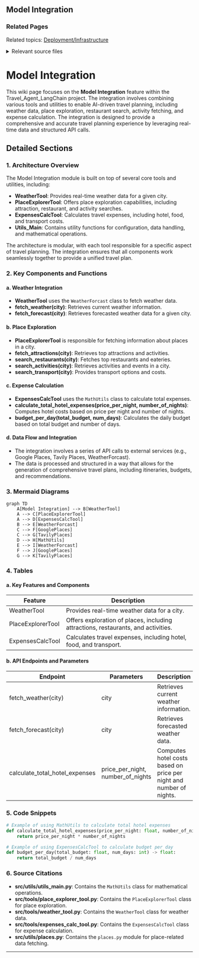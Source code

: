 ## Model Integration

### Related Pages

Related topics: [Deployment/Infrastructure](#page-9)





<details>
<summary>Relevant source files</summary>

- [src/utils/utils_main.py](src/utils/utils_main.py)
- [src/tools/place_explorer_tool.py](src/tools/place_explorer_tool.py)
- [src/tools/weather_tool.py](src/tools/weather_tool.py)
- [src/tools/expenses_calc_tool.py](src/tools/expenses_calc_tool.py)
- [src/utils/places.py](src/utils/places.py)
</details>

# Model Integration

This wiki page focuses on the **Model Integration** feature within the Travel_Agent_LangChain project. The integration involves combining various tools and utilities to enable AI-driven travel planning, including weather data, place exploration, restaurant search, activity fetching, and expense calculation. The integration is designed to provide a comprehensive and accurate travel planning experience by leveraging real-time data and structured API calls.

## Detailed Sections

### 1. **Architecture Overview**
The Model Integration module is built on top of several core tools and utilities, including:
- **WeatherTool**: Provides real-time weather data for a given city.
- **PlaceExplorerTool**: Offers place exploration capabilities, including attraction, restaurant, and activity searches.
- **ExpensesCalcTool**: Calculates travel expenses, including hotel, food, and transport costs.
- **Utils_Main**: Contains utility functions for configuration, data handling, and mathematical operations.

The architecture is modular, with each tool responsible for a specific aspect of travel planning. The integration ensures that all components work seamlessly together to provide a unified travel plan.

### 2. **Key Components and Functions**

#### a. **Weather Integration**
- **WeatherTool** uses the `WeatherForcast` class to fetch weather data.
- **fetch_weather(city)**: Retrieves current weather information.
- **fetch_forecast(city)**: Retrieves forecasted weather data for a given city.

#### b. **Place Exploration**
- **PlaceExplorerTool** is responsible for fetching information about places in a city.
- **fetch_attractions(city)**: Retrieves top attractions and activities.
- **search_restaurants(city)**: Fetches top restaurants and eateries.
- **search_activities(city)**: Retrieves activities and events in a city.
- **search_transport(city)**: Provides transport options and costs.

#### c. **Expense Calculation**
- **ExpensesCalcTool** uses the `MathUtils` class to calculate total expenses.
- **calculate_total_hotel_expenses(price_per_night, number_of_nights)**: Computes hotel costs based on price per night and number of nights.
- **budget_per_day(total_budget, num_days)**: Calculates the daily budget based on total budget and number of days.

#### d. **Data Flow and Integration**
- The integration involves a series of API calls to external services (e.g., Google Places, Tavily Places, WeatherForcast).
- The data is processed and structured in a way that allows for the generation of comprehensive travel plans, including itineraries, budgets, and recommendations.

### 3. **Mermaid Diagrams**

```mermaid
graph TD
    A[Model Integration] --> B[WeatherTool]
    A --> C[PlaceExplorerTool]
    A --> D[ExpensesCalcTool]
    B --> E[WeatherForcast]
    C --> F[GooglePlaces]
    C --> G[TavilyPlaces]
    D --> H[MathUtils]
    E --> I[WeatherForcast]
    F --> J[GooglePlaces]
    G --> K[TavilyPlaces]
```

### 4. **Tables**

#### a. **Key Features and Components**
| Feature               | Description                                      |
|----------------------|--------------------------------------------------|
| WeatherTool          | Provides real-time weather data for a city.     |
| PlaceExplorerTool    | Offers exploration of places, including attractions, restaurants, and activities. |
| ExpensesCalcTool      | Calculates travel expenses, including hotel, food, and transport. |

#### b. **API Endpoints and Parameters**
| Endpoint               | Parameters                                      | Description                                      |
|------------------------|--------------------------------------------------|------------------------------------------------|
| fetch_weather(city)    | city                                            | Retrieves current weather information.         |
| fetch_forecast(city)    | city                                            | Retrieves forecasted weather data.             |
| calculate_total_hotel_expenses | price_per_night, number_of_nights | Computes hotel costs based on price per night and number of nights. |

### 5. **Code Snippets**

```python
# Example of using MathUtils to calculate total hotel expenses
def calculate_total_hotel_expenses(price_per_night: float, number_of_nights: int) -> float:
    return price_per_night * number_of_nights
```

```python
# Example of using ExpensesCalcTool to calculate budget per day
def budget_per_day(total_budget: float, num_days: int) -> float:
    return total_budget / num_days
```

### 6. **Source Citations**

- **src/utils/utils_main.py**: Contains the `MathUtils` class for mathematical operations.
- **src/tools/place_explorer_tool.py**: Contains the `PlaceExplorerTool` class for place exploration.
- **src/tools/weather_tool.py**: Contains the `WeatherTool` class for weather data.
- **src/tools/expenses_calc_tool.py**: Contains the `ExpensesCalcTool` class for expense calculation.
- **src/utils/places.py**: Contains the `places.py` module for place-related data fetching.

---

